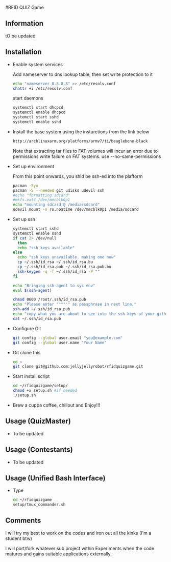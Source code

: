 #RFID QUIZ Game


## Information

tO be updated


## Installation


- Enable system services

  Add nameserver to dns lookup table, then set write protection to it

  ```sh
  echo "nameserver 8.8.8.8" >> /etc/resolv.conf
  chattr +i /etc/resolv.conf
  ```

  start daemons

  ```sh
  systemctl start dhcpcd
  systemctl enable dhcpcd
  systemctl start sshd
  systemctl enable sshd
  ```

- Install the base system using the insturctions from the link below

  ```html
  http://archlinuxarm.org/platforms/armv7/ti/beaglebone-black
  ```

  Note that extracting tar files to FAT volumes will incur an error due to permissions write failure on FAT systems. use --no-same-permissions

- Set up environment

  From this point onwards, you shld be ssh-ed into the plafform

  ```sh
  pacman -Syu
  pacman -S --needed git udisks udevil ssh
  #echo "formatting sdcard"
  #mkfs.ext4 /dev/mmcblk0p1
  echo "mounting sdcard @ /media/sdcard"
  udevil mount -o ro,noatime /dev/mmcblk0p1 /media/sdcard
  ```


- Set up ssh 

  ```sh
  systemctl start sshd
  systemctl enable sshd
  if cat 2> /dev/null
    then
    echo "ssh keys available"
  else
    echo "ssh keys unavailable. making one now"
    cp ~/.ssh/id_rsa ~/.ssh/id_rsa.bu
    cp ~/.ssh/id_rsa.pub ~/.ssh/id_rsa.pub.bu
    ssh-keygen -q -f ~/.ssh/id_rsa -P ""
  fi

  echo "Bringing ssh-agent to sys env"
  eval $(ssh-agent)

  chmod 0600 /root/.ssh/id_rsa.pub
  echo "Please enter "'""'" as passphrase in next line." 
  ssh-add ~/.ssh/id_rsa.pub
  echo "copy what you are about to see into the ssh-keys of your github account"
  cat ~/.ssh/id_rsa.pub
  ```

- Configure Git

  ```sh
  git config --global user.email "you@example.com"
  git config --global user.name "Your Name"
  ```

- Git clone this
  ```sh
  cd ~
  git clone git@github.com:jellyjellyrobot/rfidquizgame.git
  ```

- Start install script

  ```sh
  cd ~/rfidquizgame/setup/
  chmod +x setup.sh #if needed
  ./setup.sh
  ```

- Brew a cuppa coffee, chillout and Enjoy!!!

## Usage (QuizMaster)

- To be updated

## Usage (Contestants)

- To be updated

## Usage (Unified Bash Interface)

- Type

  ```sh
  cd ~/rfidquizgame
  setup/tmux_commander.sh
  ```



## Comments

I will try my best to work on the codes and iron out all the kinks (I'm a student btw)

I will port/fork whatever sub project within Experiments when the code matures and gains suitable applications externally.